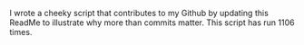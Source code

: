 I wrote a cheeky script that contributes to my Github by updating this ReadMe to illustrate why more than commits matter. This script has run 1106 times.